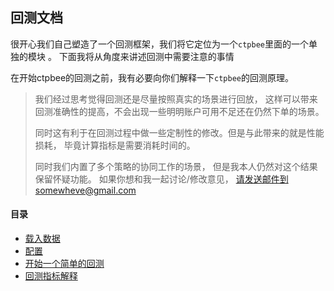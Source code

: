 ##  回测文档

很开心我们自己塑造了一个回测框架，我们将它定位为一个`ctpbee`里面的一个单独的模块 。
下面我将从角度来讲述回测中需要注意的事情 

在开始ctpbee的回测之前，我有必要向你们解释一下`ctpbee`的回测原理。
> 我们经过思考觉得回测还是尽量按照真实的场景进行回放， 这样可以带来回测准确性的提高，不会出现一些明明账户可用不足还在仍然下单的场景。
>
>同时这有利于在回测过程中做一些定制性的修改。但是与此带来的就是性能损耗， 毕竟计算指标是需要消耗时间的。 
>
>同时我们内置了多个策略的协同工作的场景， 但是我本人仍然对这个结果保留怀疑功能。 如果你想和我一起讨论/修改意见， 请发送邮件到somewheve@gmail.com
>

#### 目录

- [载入数据](loopers/data.md)
- [配置](loopers/config.md)
- [开始一个简单的回测](loopers/looper_demo.md)
- [回测指标解释](loopers/result.md)
